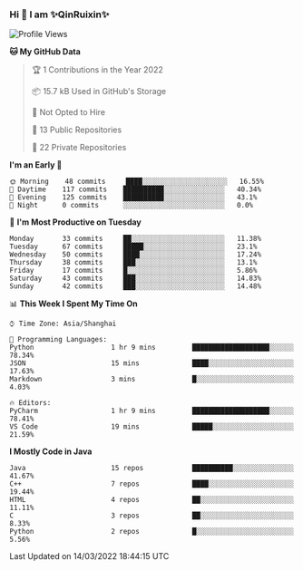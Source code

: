 <!--
**QinRuixin/QinRuixin** is a ✨ _special_ ✨ repository because its `README.md` (this file) appears on your GitHub profile.

Here are some ideas to get you started:

- 🔭 I’m currently working on ...
- 🌱 I’m currently learning ...
- 👯 I’m looking to collaborate on ...
- 🤔 I’m looking for help with ...
- 💬 Ask me about ...
- 📫 How to reach me: ...
- 😄 Pronouns: ...
- ⚡ Fun fact: ...
-->


### Hi 👋 I am ✨QinRuixin✨

<!--START_SECTION:waka-->
![Profile Views](http://img.shields.io/badge/Profile%20Views-1-blue)

**🐱 My GitHub Data** 

> 🏆 1 Contributions in the Year 2022
 > 
> 📦 15.7 kB Used in GitHub's Storage 
 > 
> 🚫 Not Opted to Hire
 > 
> 📜 13 Public Repositories 
 > 
> 🔑 22 Private Repositories  
 > 
**I'm an Early 🐤** 

```text
🌞 Morning    48 commits     ████░░░░░░░░░░░░░░░░░░░░░   16.55% 
🌆 Daytime    117 commits    ██████████░░░░░░░░░░░░░░░   40.34% 
🌃 Evening    125 commits    ██████████░░░░░░░░░░░░░░░   43.1% 
🌙 Night      0 commits      ░░░░░░░░░░░░░░░░░░░░░░░░░   0.0%

```
📅 **I'm Most Productive on Tuesday** 

```text
Monday       33 commits     ██░░░░░░░░░░░░░░░░░░░░░░░   11.38% 
Tuesday      67 commits     █████░░░░░░░░░░░░░░░░░░░░   23.1% 
Wednesday    50 commits     ████░░░░░░░░░░░░░░░░░░░░░   17.24% 
Thursday     38 commits     ███░░░░░░░░░░░░░░░░░░░░░░   13.1% 
Friday       17 commits     █░░░░░░░░░░░░░░░░░░░░░░░░   5.86% 
Saturday     43 commits     ███░░░░░░░░░░░░░░░░░░░░░░   14.83% 
Sunday       42 commits     ███░░░░░░░░░░░░░░░░░░░░░░   14.48%

```


📊 **This Week I Spent My Time On** 

```text
⌚︎ Time Zone: Asia/Shanghai

💬 Programming Languages: 
Python                   1 hr 9 mins         ███████████████████░░░░░░   78.34% 
JSON                     15 mins             ████░░░░░░░░░░░░░░░░░░░░░   17.63% 
Markdown                 3 mins              █░░░░░░░░░░░░░░░░░░░░░░░░   4.03%

🔥 Editors: 
PyCharm                  1 hr 9 mins         ███████████████████░░░░░░   78.41% 
VS Code                  19 mins             █████░░░░░░░░░░░░░░░░░░░░   21.59%

```

**I Mostly Code in Java** 

```text
Java                     15 repos            ██████████░░░░░░░░░░░░░░░   41.67% 
C++                      7 repos             ████░░░░░░░░░░░░░░░░░░░░░   19.44% 
HTML                     4 repos             ██░░░░░░░░░░░░░░░░░░░░░░░   11.11% 
C                        3 repos             ██░░░░░░░░░░░░░░░░░░░░░░░   8.33% 
Python                   2 repos             █░░░░░░░░░░░░░░░░░░░░░░░░   5.56%

```



 Last Updated on 14/03/2022 18:44:15 UTC
<!--END_SECTION:waka-->
